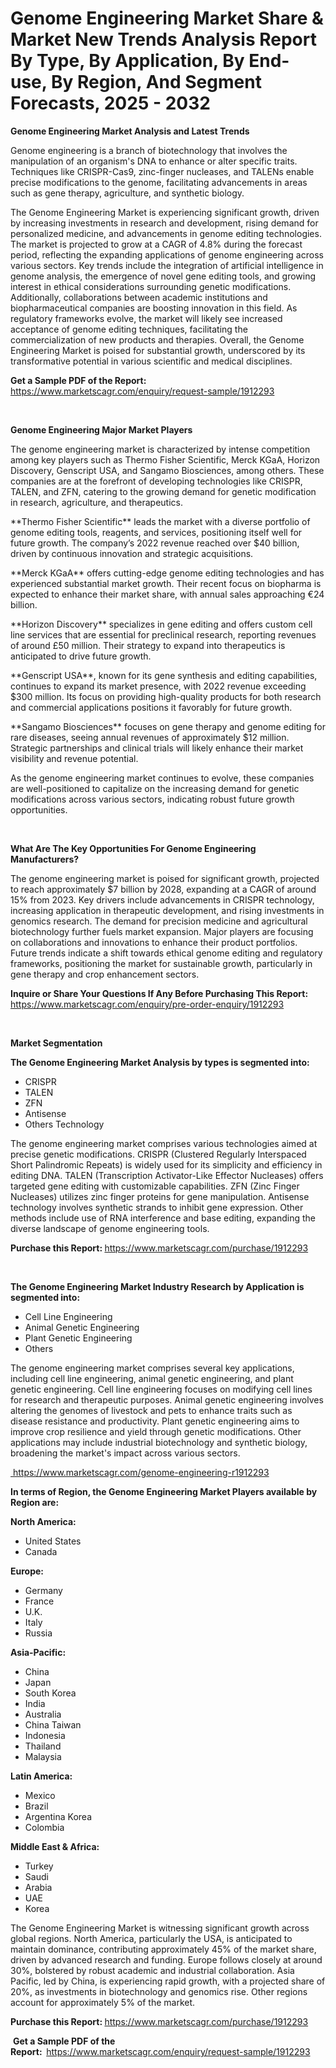 <p><h1>Genome Engineering Market Share & Market New Trends Analysis Report By Type, By Application, By End-use, By Region, And Segment Forecasts, 2025 - 2032</h1></p><p><strong>Genome Engineering Market Analysis and Latest Trends</strong></p>
<p><p>Genome engineering is a branch of biotechnology that involves the manipulation of an organism's DNA to enhance or alter specific traits. Techniques like CRISPR-Cas9, zinc-finger nucleases, and TALENs enable precise modifications to the genome, facilitating advancements in areas such as gene therapy, agriculture, and synthetic biology.</p><p>The Genome Engineering Market is experiencing significant growth, driven by increasing investments in research and development, rising demand for personalized medicine, and advancements in genome editing technologies. The market is projected to grow at a CAGR of 4.8% during the forecast period, reflecting the expanding applications of genome engineering across various sectors. Key trends include the integration of artificial intelligence in genome analysis, the emergence of novel gene editing tools, and growing interest in ethical considerations surrounding genetic modifications. Additionally, collaborations between academic institutions and biopharmaceutical companies are boosting innovation in this field. As regulatory frameworks evolve, the market will likely see increased acceptance of genome editing techniques, facilitating the commercialization of new products and therapies. Overall, the Genome Engineering Market is poised for substantial growth, underscored by its transformative potential in various scientific and medical disciplines.</p></p>
<p><strong>Get a Sample PDF of the Report:&nbsp;</strong> <a href="https://www.marketscagr.com/enquiry/request-sample/1912293?utm_campaign=2527&utm_medium=2&utm_source=Github&utm_content=ia&utm_term=12042025&utm_id=genome-engineering">https://www.marketscagr.com/enquiry/request-sample/1912293</a></p>
<p>&nbsp;</p>
<p><strong>Genome Engineering Major Market Players</strong></p>
<p><p>The genome engineering market is characterized by intense competition among key players such as Thermo Fisher Scientific, Merck KGaA, Horizon Discovery, Genscript USA, and Sangamo Biosciences, among others. These companies are at the forefront of developing technologies like CRISPR, TALEN, and ZFN, catering to the growing demand for genetic modification in research, agriculture, and therapeutics.</p><p>**Thermo Fisher Scientific** leads the market with a diverse portfolio of genome editing tools, reagents, and services, positioning itself well for future growth. The company’s 2022 revenue reached over $40 billion, driven by continuous innovation and strategic acquisitions.</p><p>**Merck KGaA** offers cutting-edge genome editing technologies and has experienced substantial market growth. Their recent focus on biopharma is expected to enhance their market share, with annual sales approaching €24 billion.</p><p>**Horizon Discovery** specializes in gene editing and offers custom cell line services that are essential for preclinical research, reporting revenues of around £50 million. Their strategy to expand into therapeutics is anticipated to drive future growth.</p><p>**Genscript USA**, known for its gene synthesis and editing capabilities, continues to expand its market presence, with 2022 revenue exceeding $300 million. Its focus on providing high-quality products for both research and commercial applications positions it favorably for future growth.</p><p>**Sangamo Biosciences** focuses on gene therapy and genome editing for rare diseases, seeing annual revenues of approximately $12 million. Strategic partnerships and clinical trials will likely enhance their market visibility and revenue potential.</p><p>As the genome engineering market continues to evolve, these companies are well-positioned to capitalize on the increasing demand for genetic modifications across various sectors, indicating robust future growth opportunities.</p></p>
<p>&nbsp;</p>
<p><strong>What Are The Key Opportunities For Genome Engineering Manufacturers?</strong></p>
<p><p>The genome engineering market is poised for significant growth, projected to reach approximately $7 billion by 2028, expanding at a CAGR of around 15% from 2023. Key drivers include advancements in CRISPR technology, increasing application in therapeutic development, and rising investments in genomics research. The demand for precision medicine and agricultural biotechnology further fuels market expansion. Major players are focusing on collaborations and innovations to enhance their product portfolios. Future trends indicate a shift towards ethical genome editing and regulatory frameworks, positioning the market for sustainable growth, particularly in gene therapy and crop enhancement sectors.</p></p>
<p><strong>Inquire or Share Your Questions If Any Before Purchasing This Report:</strong> <a href="https://www.marketscagr.com/enquiry/pre-order-enquiry/1912293?utm_campaign=2527&utm_medium=2&utm_source=Github&utm_content=ia&utm_term=12042025&utm_id=genome-engineering">https://www.marketscagr.com/enquiry/pre-order-enquiry/1912293</a></p>
<p>&nbsp;</p>
<p><strong>Market Segmentation</strong></p>
<p><strong>The Genome Engineering Market Analysis by types is segmented into:</strong></p>
<p><ul><li>CRISPR</li><li>TALEN</li><li>ZFN</li><li>Antisense</li><li>Others Technology</li></ul></p>
<p><p>The genome engineering market comprises various technologies aimed at precise genetic modifications. CRISPR (Clustered Regularly Interspaced Short Palindromic Repeats) is widely used for its simplicity and efficiency in editing DNA. TALEN (Transcription Activator-Like Effector Nucleases) offers targeted gene editing with customizable capabilities. ZFN (Zinc Finger Nucleases) utilizes zinc finger proteins for gene manipulation. Antisense technology involves synthetic strands to inhibit gene expression. Other methods include use of RNA interference and base editing, expanding the diverse landscape of genome engineering tools.</p></p>
<p><strong>Purchase this Report:&nbsp;</strong><a href="https://www.marketscagr.com/purchase/1912293?utm_campaign=2527&utm_medium=2&utm_source=Github&utm_content=ia&utm_term=12042025&utm_id=genome-engineering">https://www.marketscagr.com/purchase/1912293</a></p>
<p>&nbsp;</p>
<p><strong>The Genome Engineering Market Industry Research by Application is segmented into:</strong></p>
<p><ul><li>Cell Line Engineering</li><li>Animal Genetic Engineering</li><li>Plant Genetic Engineering</li><li>Others</li></ul></p>
<p><p>The genome engineering market comprises several key applications, including cell line engineering, animal genetic engineering, and plant genetic engineering. Cell line engineering focuses on modifying cell lines for research and therapeutic purposes. Animal genetic engineering involves altering the genomes of livestock and pets to enhance traits such as disease resistance and productivity. Plant genetic engineering aims to improve crop resilience and yield through genetic modifications. Other applications may include industrial biotechnology and synthetic biology, broadening the market's impact across various sectors.</p></p>
<p><a href="https://www.marketscagr.com/genome-engineering-r1912293?utm_campaign=2527&utm_medium=2&utm_source=Github&utm_content=ia&utm_term=12042025&utm_id=genome-engineering">&nbsp;https://www.marketscagr.com/genome-engineering-r1912293</a></p>
<p><strong>In terms of Region, the Genome Engineering Market Players available by Region are:</strong></p>
<p>
    <p> <strong> North America: </strong>
        <ul>
            <li>United States</li>
            <li>Canada</li>
        </ul>
        </p> 
    <p> <strong> Europe: </strong>
        <ul>
            <li>Germany</li>
            <li>France</li>
            <li>U.K.</li>
            <li>Italy</li>
            <li>Russia</li>
        </ul>
        </p> 
    <p> <strong> Asia-Pacific: </strong>
        <ul>
            <li>China</li>
            <li>Japan</li>
            <li>South Korea</li>
            <li>India</li>
            <li>Australia</li>
            <li>China Taiwan</li>
            <li>Indonesia</li>
            <li>Thailand</li>
            <li>Malaysia</li>
        </ul>
        </p> 
    <p> <strong> Latin America: </strong>
        <ul>
            <li>Mexico</li>
            <li>Brazil</li>
            <li>Argentina Korea</li>
            <li>Colombia</li>
        </ul>
        </p> 
    <p> <strong> Middle East & Africa: </strong>
        <ul>
            <li>Turkey</li>
            <li>Saudi</li>
            <li>Arabia</li>
            <li>UAE</li>
            <li>Korea</li>
        </ul>
    </p>
    </p>
<p><p>The Genome Engineering Market is witnessing significant growth across global regions. North America, particularly the USA, is anticipated to maintain dominance, contributing approximately 45% of the market share, driven by advanced research and funding. Europe follows closely at around 30%, bolstered by robust academic and industrial collaboration. Asia Pacific, led by China, is experiencing rapid growth, with a projected share of 20%, as investments in biotechnology and genomics rise. Other regions account for approximately 5% of the market.</p></p>
<p><strong>Purchase this Report: </strong><a href="https://www.marketscagr.com/purchase/1912293?utm_campaign=2527&utm_medium=2&utm_source=Github&utm_content=ia&utm_term=12042025&utm_id=genome-engineering">https://www.marketscagr.com/purchase/1912293</a></p>
<p>&nbsp;<strong>Get a Sample PDF of the Report:&nbsp;&nbsp;</strong><a href="https://www.marketscagr.com/enquiry/request-sample/1912293?utm_campaign=2527&utm_medium=2&utm_source=Github&utm_content=ia&utm_term=12042025&utm_id=genome-engineering">https://www.marketscagr.com/enquiry/request-sample/1912293</a></p>
<p><strong></strong></p>
<p><p></p><p></p><p></p></p>